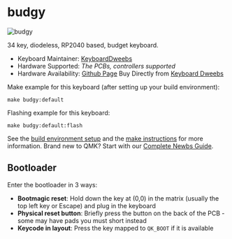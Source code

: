 # budgy

![budgy](https://imgur.com/6kjxmSM)

34 key, diodeless, RP2040 based, budget keyboard.

* Keyboard Maintainer: [KeyboardDweebs](https://github.com/doesntfazer)
* Hardware Supported: *The PCBs, controllers supported*
* Hardware Availability: [Github Page](https://github.com/doesntfazer/Budgy) Buy Directly from [Keyboard Dweebs](https://keyboarddweebs.net/)

Make example for this keyboard (after setting up your build environment):

    make budgy:default

Flashing example for this keyboard:

    make budgy:default:flash

See the [build environment setup](https://docs.qmk.fm/#/getting_started_build_tools) and the [make instructions](https://docs.qmk.fm/#/getting_started_make_guide) for more information. Brand new to QMK? Start with our [Complete Newbs Guide](https://docs.qmk.fm/#/newbs).

## Bootloader

Enter the bootloader in 3 ways:

* **Bootmagic reset**: Hold down the key at (0,0) in the matrix (usually the top left key or Escape) and plug in the keyboard
* **Physical reset button**: Briefly press the button on the back of the PCB - some may have pads you must short instead
* **Keycode in layout**: Press the key mapped to `QK_BOOT` if it is available
